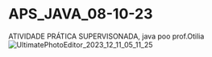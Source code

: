 # APS_JAVA_08-10-23
 ATIVIDADE PRÁTICA SUPERVISONADA, java poo prof.Otilia
![UltimatePhotoEditor_2023_12_11_05_11_25](https://github.com/fabriciohigino/APS_JAVA_08-10-23/assets/134159793/0baa48ce-8578-4368-96eb-4049f327170d)
